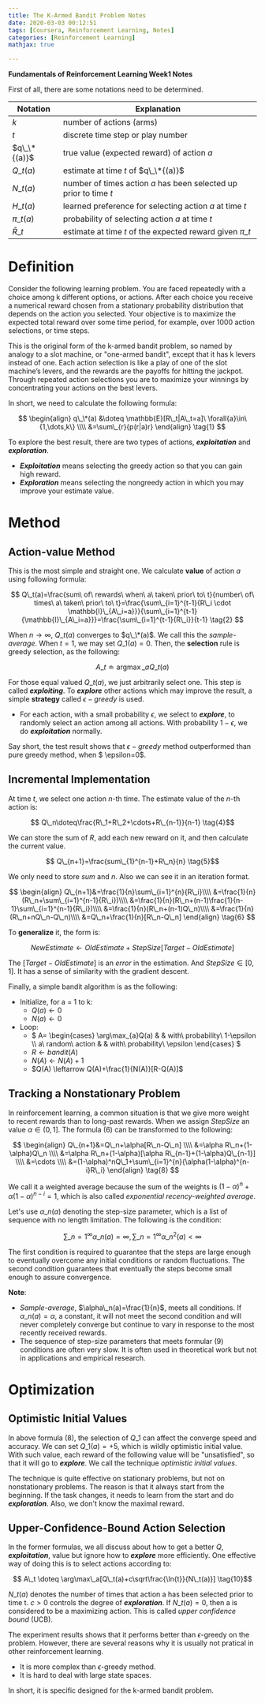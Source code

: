 ```yaml
---
title: The K-Armed Bandit Problem Notes
date: 2020-03-03 00:12:51
tags: [Coursera, Reinforcement Learning, Notes]
categories: [Reinforcement Learning]
mathjax: true

---
```


**Fundamentals of Reinforcement Learning Week1 Notes**

<!-- more -->

First of all, there are some notations need to be determined.

| Notation    | Explanation                                                  |
| ----------- | ------------------------------------------------------------ |
| $k$         | number of actions (arms)                                     |
| $t$         | discrete time step or play number                            |
| $q\_\*{(a)}$    | true value (expected reward) of action $a$                   |
| $Q\_t{(a)}$    | estimate at time $t$ of $q\_\*{(a)}$                             |
| $N\_t{(a)}$    | number of times action $a$ has been selected up prior to time $t$ |
| $H\_t{(a)}$    | learned preference for selecting action $a$ at time $t$      |
| $\pi\_t{(a)}$  | probability of selecting action $a$ at time $t$              |
| $\bar{R}\_t$ | estimate at time $t$ of the expected reward given $\pi\_t$    |

# Definition

Consider the following learning problem. You are faced repeatedly with a choice among k different options, or actions. After each choice you receive a numerical reward chosen from a stationary probability distribution that depends on the action you selected. Your objective is to maximize the expected total reward over some time period, for example, over 1000 action selections, or time steps.

This is the original form of the k-armed bandit problem, so named by analogy to a slot machine, or "one-armed bandit", except that it has k levers instead of one. Each action selection is like a play of one of the slot machine’s levers, and the rewards are the payoffs for hitting the jackpot. Through repeated action selections you are to maximize your winnings by concentrating your actions on the best levers.

In short, we need to calculate the following formula:

$$
\begin{align}
q\_\*(a) &\doteq \mathbb{E}[R\_t|A\_t=a]\ \forall{a}\in\{1,\dots,k\} \\\\
&=\sum\_{r}{p(r|a)r}
\end{align} \tag{1}
$$

To explore the best result, there are two types of actions, ***exploitation*** and ***exploration***.
- ***Exploitation*** means selecting the greedy action so that you can gain high reward.
- ***Exploration*** means selecting the nongreedy action in which you may improve your estimate value.

# Method

## Action-value Method

This is the most simple and straight one. We calculate **value** of action $a$ using following formula:

$$
Q\_t(a)=\frac{sum\ of\ rewards\ when\ a\ taken\ prior\ to\ t}{number\ of\ times\ a\ taken\ prior\ to\ t}=\frac{\sum\_{i=1}^{t-1}{R\_i \cdot \mathbb{I}\_{A\_i=a}}}{\sum\_{i=1}^{t-1}{\mathbb{I}\_{A\_i=a}}}=\frac{\sum\_{i=1}^{t-1}{R\_i}}{t-1}
\tag{2}
$$

When $n \rightarrow \infty$, $Q\_t(a)$ converges to $q\_\*(a)$. We call this the *sample-average*. When $t=1$, we may set $Q\_1(a)=0$. Then, the **selection** rule is greedy selection, as the following:

$$A\_t\doteq \mathop{\arg\max}\_{a}Q\_t(a) \tag{3}$$

For those equal valued $Q\_t(a)$, we just arbitrarily select one. This step is called ***exploiting***. To ***explore*** other actions which may improve the result, a simple **strategy** called *$\epsilon-greedy$* is used.

- For each action, with a small probability $\epsilon$, we select to ***explore***, to randomly select an action among all actions. With probability $1-\epsilon$, we do ***exploitation*** normally.

Say short, the test result shows that *$\epsilon-greedy$* method outperformed than pure greedy method, when $ \epsilon=0$.

## Incremental Implementation

At time $t$, we select one action $n$-th time. The estimate value of the $n$-th action is:

$$ Q\_n\doteq\frac{R\_1+R\_2+\cdots+R\_{n-1}}{n-1} \tag{4}$$

We can store the sum of $R$, add each new reward on it, and then calculate the current value.

$$ Q\_{n+1}=\frac{sum\_{1}^{n-1}+R\_n}{n} \tag{5}$$

We only need to store $sum$ and $n$. Also we can see it in an iteration format.

$$
\begin{align}
Q\_{n+1}&=\frac{1}{n}\sum\_{i=1}^{n}{R\_i}\\\\
&=\frac{1}{n}(R\_n+\sum\_{i=1}^{n-1}{R\_i})\\\\
&=\frac{1}{n}(R\_n+(n-1)\frac{1}{n-1}\sum\_{i=1}^{n-1}{R\_i})\\\\
&=\frac{1}{n}(R\_n+(n-1)Q\_n)\\\\
&=\frac{1}{n}(R\_n+nQ\_n-Q\_n)\\\\
&=Q\_n+\frac{1}{n}[R\_n-Q\_n]
\end{align}
\tag{6}
$$

To **generalize** it, the form is:

$$ NewEstimate \leftarrow OldEstimate+StepSize[Target-OldEstimate] \tag{7}$$

The $[Target-OldEstimate]$ is an *error* in the estimation. And $StepSize \in [0,1]$. It has a sense of similarity with the gradient descent.

Finally, a simple bandit algorithm is as the following:

- Initialize, for a = 1 to k:
  - $Q(a)\leftarrow 0$
  - $N(a)\leftarrow 0$
- Loop:
  - $ A=
    \begin{cases}
    \arg\max\_{a}Q(a) & & with\ probability\ 1-\epsilon \\\\
    a\ random\ action & & with\ probability\ \epsilon
    \end{cases} $
  - $R\leftarrow bandit(A)$
  - $N(A) \leftarrow N(A)+1$
  - $Q(A) \leftarrow Q(A)+\frac{1}{N(A)}[R-Q(A)]$

## Tracking a Nonstationary Problem

In reinforcement learning, a common situation is that we give more weight to recent rewards than to long-past rewards. When we assign $StepSize$ an value $\alpha \in (0,1]$. The formula $(6)$ can be transformed to the following:

$$
\begin{align}
Q\_{n+1}&=Q\_n+\alpha[R\_n-Q\_n] \\\\
&=\alpha R\_n+(1-\alpha)Q\_n \\\\
&=\alpha R\_n+(1-\alpha)[\alpha R\_{n-1}+(1-\alpha)Q\_{n-1}] \\\\
&=\cdots \\\\
&=(1-\alpha)^nQ\_1+\sum\_{i=1}^{n}{\alpha(1-\alpha)^{n-i}R\_i}
\end{align}
\tag{8}
$$

We call it a weighted average because the sum of the weights is $(1-\alpha)^n+\alpha(1-\alpha)^{n-i}=1$, which is also called *exponential recency-weighted average*.

Let's use $\alpha\_n(a)$ denoting the step-size parameter, which is a list of sequence with no length limitation. The following is the condition:

$$ \sum\_{n=1}^\infty{\alpha\_n(a)}=\infty, \sum\_{n=1}^\infty{\alpha\_n^2(a)} < \infty \tag{9}$$

The first condition is required to guarantee that the steps are large enough to eventually overcome any initial conditions or random fluctuations. The second condition guarantees that eventually the steps become small enough to assure convergence.

**Note**:

- *Sample-average*, $\alpha\_n(a)=\frac{1}{n}$, meets all conditions. If $\alpha\_n(a)=\alpha$, a constant, it will not meet the second condition and will never completely converge but continue to vary in response to the most recently received rewards.
- The sequence of step-size parameters that meets formular $(9)$ conditions are often very slow. It is often used in theoretical work but not in applications and empirical research.

# Optimization

## Optimistic Initial Values

In above formula $(8)$, the selection of $Q\_1$ can affect the converge speed and accuracy. We can set $Q\_1(a)=+5$, which is wildly optimistic initial value. With such value, each reward of the following value will be "unsatisfied", so that it will go to ***explore***. We call the technique *optimistic initial values*.

The technique is quite effective on stationary problems, but not on nonstationary problems. The reason is that it always start from the beginning. If the task changes, it needs to learn from the start and do ***exploration***. Also, we don't know the maximal reward.

## Upper-Confidence-Bound Action Selection

In the former formulas, we all discuss about how to get a better $Q$, ***exploitation***, value but ignore how to ***explore*** more efficiently. One effective way of doing this is to select actions according to:

$$ A\_t \doteq \arg\max\_a[Q\_t(a)+c\sqrt\frac{\ln{t}}{N\_t(a)}] \tag{10}$$

$N\_t(a)$ denotes the number of times that action a has been selected prior to time t. $c>0$ controls the degree of ***exploration***. If $N\_t(a)=0$, then a is considered to be a maximizing action. This is called *upper confidence bound* (UCB).

The experiment results shows that it performs better than $\epsilon$-greedy on the problem. However, there are several reasons why it is usually not pratical in other reinforcement learning.

- It is more complex than $\epsilon$-greedy method.
- It is hard to deal with large state spaces.

In short, it is specific designed for the k-armed bandit problem.
